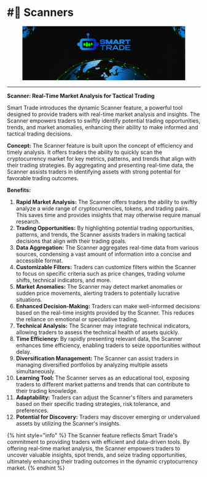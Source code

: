 # #⃣ Scanners

<figure><img src="../.gitbook/assets/covergitbook (1).png" alt=""><figcaption></figcaption></figure>

***

**Scanner: Real-Time Market Analysis for Tactical Trading**

Smart Trade introduces the dynamic Scanner feature, a powerful tool designed to provide traders with real-time market analysis and insights. The Scanner empowers traders to swiftly identify potential trading opportunities, trends, and market anomalies, enhancing their ability to make informed and tactical trading decisions.

**Concept:** The Scanner feature is built upon the concept of efficiency and timely analysis. It offers traders the ability to quickly scan the cryptocurrency market for key metrics, patterns, and trends that align with their trading strategies. By aggregating and presenting real-time data, the Scanner assists traders in identifying assets with strong potential for favorable trading outcomes.

**Benefits:**

1. **Rapid Market Analysis:** The Scanner offers traders the ability to swiftly analyze a wide range of cryptocurrencies, tokens, and trading pairs. This saves time and provides insights that may otherwise require manual research.
2. **Trading Opportunities:** By highlighting potential trading opportunities, patterns, and trends, the Scanner assists traders in making tactical decisions that align with their trading goals.
3. **Data Aggregation:** The Scanner aggregates real-time data from various sources, condensing a vast amount of information into a concise and accessible format.
4. **Customizable Filters:** Traders can customize filters within the Scanner to focus on specific criteria such as price changes, trading volume shifts, technical indicators, and more.
5. **Market Anomalies:** The Scanner may detect market anomalies or sudden price movements, alerting traders to potentially lucrative situations.
6. **Enhanced Decision-Making:** Traders can make well-informed decisions based on the real-time insights provided by the Scanner. This reduces the reliance on emotional or speculative trading.
7. **Technical Analysis:** The Scanner may integrate technical indicators, allowing traders to assess the technical health of assets quickly.
8. **Time Efficiency:** By rapidly presenting relevant data, the Scanner enhances time efficiency, enabling traders to seize opportunities without delay.
9. **Diversification Management:** The Scanner can assist traders in managing diversified portfolios by analyzing multiple assets simultaneously.
10. **Learning Tool:** The Scanner serves as an educational tool, exposing traders to different market patterns and trends that can contribute to their trading knowledge.
11. **Adaptability:** Traders can adjust the Scanner's filters and parameters based on their specific trading strategies, risk tolerance, and preferences.
12. **Potential for Discovery:** Traders may discover emerging or undervalued assets by utilizing the Scanner's insights.

{% hint style="info" %}
The Scanner feature reflects Smart Trade's commitment to providing traders with efficient and data-driven tools. By offering real-time market analysis, the Scanner empowers traders to uncover valuable insights, spot trends, and seize trading opportunities, ultimately enhancing their trading outcomes in the dynamic cryptocurrency market.
{% endhint %}

